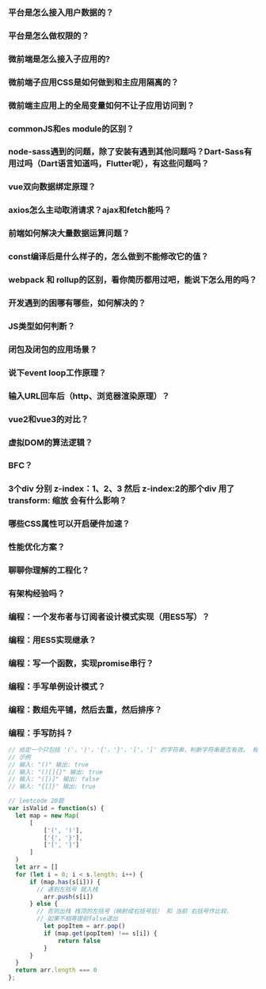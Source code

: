### 平台是怎么接入用户数据的？
### 平台是怎么做权限的？
### 微前端是怎么接入子应用的? 
### 微前端子应用CSS是如何做到和主应用隔离的？ 
### 微前端主应用上的全局变量如何不让子应用访问到？ 
### commonJS和es module的区别？ 
### node-sass遇到的问题，除了安装有遇到其他问题吗？Dart-Sass有用过吗（Dart语言知道吗，Flutter呢），有这些问题吗？ 
### vue双向数据绑定原理？ 
### axios怎么主动取消请求？ajax和fetch能吗？
### 前端如何解决大量数据运算问题？
### const编译后是什么样子的，怎么做到不能修改它的值？ 
### webpack 和 rollup的区别，看你简历都用过吧，能说下怎么用的吗？
### 开发遇到的困哪有哪些，如何解决的？
### JS类型如何判断？
### 闭包及闭包的应用场景？
### 说下event loop工作原理？
### 输入URL回车后（http、浏览器渲染原理）？
### vue2和vue3的对比？
### 虚拟DOM的算法逻辑？
### BFC？
### 3个div 分别 z-index：1、2、3  然后 z-index:2的那个div 用了 transform: 缩放   会有什么影响？
### 哪些CSS属性可以开启硬件加速？
### 性能优化方案？
### 聊聊你理解的工程化？
### 有架构经验吗？
### 编程：一个发布者与订阅者设计模式实现（用ES5写）？
### 编程：用ES5实现继承？
### 编程：写一个函数，实现promise串行？
### 编程：手写单例设计模式？
### 编程：数组先平铺，然后去重，然后排序？
### 编程：手写防抖？
```javascript
// 给定一个只包括 '('，')'，'{'，'}'，'['，']' 的字符串，判断字符串是否有效。 有效字符串需满足: 左括号必须用相同类型的右括号闭合。 左括号必须以正确的顺序闭合。 注意空字符串可被认为是有效字符串。
// 示例
// 输入: "()" 输出: true
// 输入: "()[]{}" 输出: true
// 输入: "([)]" 输出: false
// 输入: "{[]}" 输出: true

// leetcode 20题
var isValid = function(s) {
  let map = new Map(
      [
          ['(', ')'],
          ['{', '}'],
          ['[', ']']
      ]
  ) 
  let arr = []
  for (let i = 0; i < s.length; i++) {
      if (map.has(s[i])) {
        // 遇到左括号 就入栈
          arr.push(s[i])
      } else {
        // 否则出栈 栈顶的左括号（映射成右括号后） 和 当前 右括号作比较，
        // 如果不相等提前false退出
          let popItem = arr.pop()
          if (map.get(popItem) !== s[i]) {
              return false
          }
      }
  }
  return arr.length === 0
};
```